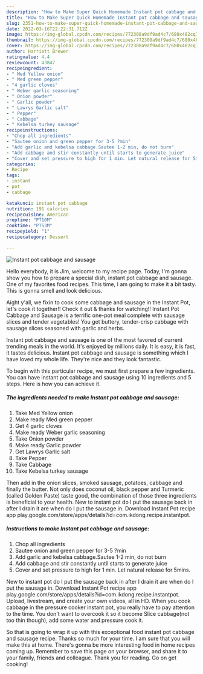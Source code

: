 ```yaml
---
description: "How to Make Super Quick Homemade Instant pot cabbage and sausage"
title: "How to Make Super Quick Homemade Instant pot cabbage and sausage"
slug: 2351-how-to-make-super-quick-homemade-instant-pot-cabbage-and-sausage
date: 2022-03-16T22:22:31.712Z
image: https://img-global.cpcdn.com/recipes/772308a9df9ad4c7/680x482cq70/instant-pot-cabbage-and-sausage-recipe-main-photo.jpg
thumbnail: https://img-global.cpcdn.com/recipes/772308a9df9ad4c7/680x482cq70/instant-pot-cabbage-and-sausage-recipe-main-photo.jpg
cover: https://img-global.cpcdn.com/recipes/772308a9df9ad4c7/680x482cq70/instant-pot-cabbage-and-sausage-recipe-main-photo.jpg
author: Harriett Brewer
ratingvalue: 4.4
reviewcount: 43847
recipeingredient:
- " Med Yellow onion"
- " Med green pepper"
- "4 garlic cloves"
- " Weber garlic seasoning"
- " Onion powder"
- " Garlic powder"
- " Lawrys Garlic salt"
- " Pepper"
- " Cabbage"
- " Kebelsa turkey sausage"
recipeinstructions:
- "Chop all ingredients"
- "Sautee onion and green pepper for 3-5 ?min"
- "Add garlic and kebelsa cabbage.Sautee 1-2 min, do not burn"
- "Add cabbage and stir constantly until starts to generate juice"
- "Cover and set pressure to high for 1 min. Let natural release for 5mins."
categories:
- Recipe
tags:
- instant
- pot
- cabbage

katakunci: instant pot cabbage 
nutrition: 191 calories
recipecuisine: American
preptime: "PT10M"
cooktime: "PT53M"
recipeyield: "1"
recipecategory: Dessert

---
```



![Instant pot cabbage and sausage](https://img-global.cpcdn.com/recipes/772308a9df9ad4c7/680x482cq70/instant-pot-cabbage-and-sausage-recipe-main-photo.jpg)

Hello everybody, it is Jim, welcome to my recipe page. Today, I'm gonna show you how to prepare a special dish, instant pot cabbage and sausage. One of my favorites food recipes. This time, I am going to make it a bit tasty. This is gonna smell and look delicious.

Aight y&#39;all, we fixin to cook some cabbage and sausage in the Instant Pot, let&#39;s cook it together!! Check it out &amp; thanks for watching!! Instant Pot Cabbage and Sausage is a terrific one-pot meal complete with sausage slices and tender vegetables! You get buttery, tender-crisp cabbage with sausage slices seasoned with garlic and herbs.

Instant pot cabbage and sausage is one of the most favored of current trending meals in the world. It's enjoyed by millions daily. It is easy, it is fast, it tastes delicious. Instant pot cabbage and sausage is something which I have loved my whole life. They're nice and they look fantastic.


To begin with this particular recipe, we must first prepare a few ingredients. You can have instant pot cabbage and sausage using 10 ingredients and 5 steps. Here is how you can achieve it.

<!--inarticleads1-->

##### The ingredients needed to make Instant pot cabbage and sausage:

1. Take  Med Yellow onion
1. Make ready  Med green pepper
1. Get 4 garlic cloves
1. Make ready  Weber garlic seasoning
1. Take  Onion powder
1. Make ready  Garlic powder
1. Get  Lawrys Garlic salt
1. Take  Pepper
1. Take  Cabbage
1. Take  Kebelsa turkey sausage


Then add in the onion slices, smoked sausage, potatoes, cabbage and finally the butter. Not only does coconut oil, black pepper and Turmeric (called Golden Paste) taste good, the combination of those three ingredients is beneficial to your health. New to instant pot do I put the sausage back in after I drain it are when do I put the sausage in. Download Instant Pot recipe app play.google.com/store/apps/details?id=com.ikdong.recipe.instantpot. 

<!--inarticleads2-->

##### Instructions to make Instant pot cabbage and sausage:

1. Chop all ingredients
1. Sautee onion and green pepper for 3-5 ?min
1. Add garlic and kebelsa cabbage.Sautee 1-2 min, do not burn
1. Add cabbage and stir constantly until starts to generate juice
1. Cover and set pressure to high for 1 min. Let natural release for 5mins.


New to instant pot do I put the sausage back in after I drain it are when do I put the sausage in. Download Instant Pot recipe app play.google.com/store/apps/details?id=com.ikdong.recipe.instantpot. Upload, livestream, and create your own videos, all in HD. When you cook cabbage in the pressure cooker instant pot, you really have to pay attention to the time. You don&#39;t want to overcook it so it become Slice cabbage(not too thin though), add some water and pressure cook it. 

So that is going to wrap it up with this exceptional food instant pot cabbage and sausage recipe. Thanks so much for your time. I am sure that you will make this at home. There's gonna be more interesting food in home recipes coming up. Remember to save this page on your browser, and share it to your family, friends and colleague. Thank you for reading. Go on get cooking!
